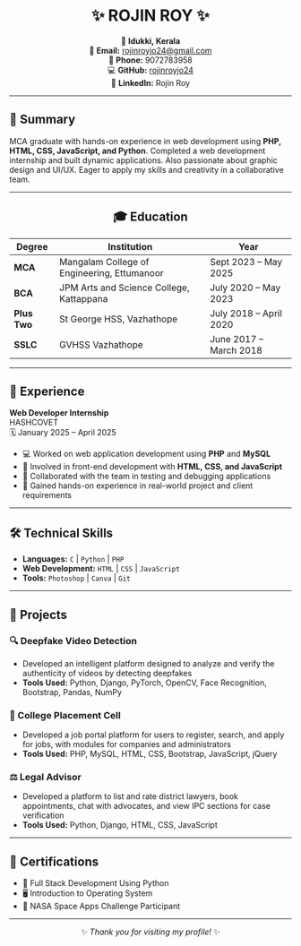 <div align="center">

# ✨ ROJIN ROY ✨

📍 **Idukki, Kerala**  
📧 **Email:** [rojinroyjo24@gmail.com](mailto:rojinroyjo24@gmail.com)  
📱 **Phone:** 9072783958  
💻 **GitHub:** [rojinroyjo24](https://github.com/rojinroyjo24)  
🔗 **LinkedIn:** Rojin Roy

</div>

---

## 📝 Summary

MCA graduate with hands-on experience in web development using **PHP, HTML, CSS, JavaScript, and Python**. Completed a web development internship and built dynamic applications. Also passionate about graphic design and UI/UX. Eager to apply my skills and creativity in a collaborative team.

---

<div align="center">

## 🎓 Education

| Degree | Institution | Year |
|--------|-------------|------|
| **MCA** | Mangalam College of Engineering, Ettumanoor | Sept 2023 – May 2025 |
| **BCA** | JPM Arts and Science College, Kattappana | July 2020 – May 2023 |
| **Plus Two** | St George HSS, Vazhathope | July 2018 – April 2020 |
| **SSLC** | GVHSS Vazhathope | June 2017 – March 2018 |

</div>

---

## 💼 Experience

**Web Developer Internship**  
HASHCOVET  
🗓️ January 2025 – April 2025

- 💻 Worked on web application development using **PHP** and **MySQL**
- 🎨 Involved in front-end development with **HTML, CSS, and JavaScript**
- 🤝 Collaborated with the team in testing and debugging applications
- 🚀 Gained hands-on experience in real-world project and client requirements

---

## 🛠️ Technical Skills

- **Languages:** `C` | `Python` | `PHP`
- **Web Development:** `HTML` | `CSS` | `JavaScript`
- **Tools:** `Photoshop` | `Canva` | `Git`

---

## 🚀 Projects

### 🔍 Deepfake Video Detection
- Developed an intelligent platform designed to analyze and verify the authenticity of videos by detecting deepfakes
- **Tools Used:** Python, Django, PyTorch, OpenCV, Face Recognition, Bootstrap, Pandas, NumPy

### 🏫 College Placement Cell
- Developed a job portal platform for users to register, search, and apply for jobs, with modules for companies and administrators
- **Tools Used:** PHP, MySQL, HTML, CSS, Bootstrap, JavaScript, jQuery

### ⚖️ Legal Advisor
- Developed a platform to list and rate district lawyers, book appointments, chat with advocates, and view IPC sections for case verification
- **Tools Used:** Python, Django, HTML, CSS, JavaScript

---

## 📜 Certifications

- 🏅 Full Stack Development Using Python
- 🖥️ Introduction to Operating System
- 🚀 NASA Space Apps Challenge Participant

---

<div align="center">

✨ _Thank you for visiting my profile!_ ✨

</div>